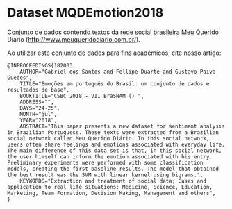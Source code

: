 # Dataset MQDEmotion2018

Conjunto de dados contendo textos da rede social brasileira Meu Querido Diário (http://www.meuqueridodiario.com.br/).

Ao utilizar este conjunto de dados para fins acadêmicos, cite nosso artigo:

```
@INPROCEEDINGS{182003,
    AUTHOR="Gabriel dos Santos and Fellipe Duarte and Gustavo Paiva Guedes",
    TITLE="Emoções em português do Brasil: um conjunto de dados e resultados de base",
    BOOKTITLE="CSBC 2018 - VII BraSNAM () ",
    ADDRESS="",
    DAYS="24-25",
    MONTH="jul",
    YEAR="2018",
    ABSTRACT="This paper presents a new dataset for sentiment analysis in Brazilian Portuguese. These texts were extracted from a Brazilian social network called Meu Querido Diário. In this social network, users often share feelings and emotions associated with everyday life. The main difference of this data set is that, in this social network, the user himself can inform the emotion associated with his entry. Preliminary experiments were performed with some classification models, creating the first baseline results. The model that obtained the best result was the SVM with linear kernel using bigrams.",
    KEYWORDS="Extraction and treatment of social data; Cases and application to real life situations: Medicine, Science, Education, Marketing, Team Formation, Decision Making, Management and others", 
} 

```
